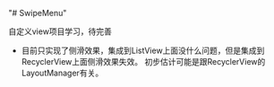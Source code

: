 "# SwipeMenu" 

自定义view项目学习，待完善

* 目前只实现了侧滑效果，集成到ListView上面没什么问题，但是集成到RecyclerView上面侧滑效果失效。
初步估计可能是跟RecyclerView的LayoutManager有关。
